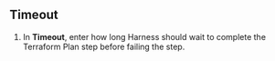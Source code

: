 ## Timeout

1. In **Timeout**, enter how long Harness should wait to complete the Terraform Plan step before failing the step.

